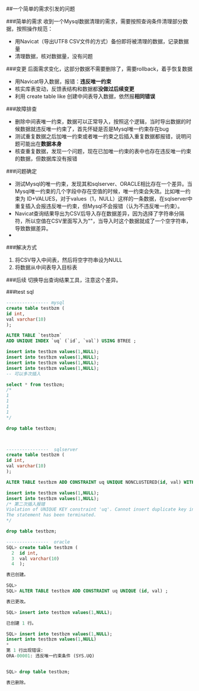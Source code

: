 ##一个简单的需求引发的问题

###简单的需求
收到一个Mysql数据清理的需求，需要按照查询条件清理部分数据，按照操作规范：

+ 用Navicat（导出UTF8 CSV文件的方式）备份即将被清理的数据，记录数据量
+ 清理数据，核对数据量，没有问题

###变更
后面需求变化，这部分数据不需要删除了，需要rollback，着手恢复数据

+ 用Navicat导入数据，报错：**违反唯一约束**
+ 核实库表变动，反馈表结构和数据都**没做过后续变更**
+ 利用 create table like 创建中间表导入数据，依然报**相同错误**

###故障排查
+ 删除中间表唯一约束，数据可以正常导入，按照这个逻辑，当时导出数据的时候数据就违反唯一约束了，首先怀疑是否是Mysql唯一约束存在bug
+ 测试重复数据之后加唯一约束或者唯一约束之后插入重复数据都报错，说明问题可能出在**数据本身**
+ 核查重复数据，发现一个问题，现在已加唯一约束的表中也存在违反唯一约束的数据，但数据库没有报错

###问题确定
+ 测试Mysql的唯一约束，发现其和sqlserver、ORACLE相比存在一个差异。当Mysql唯一约束的几个字段中存在空值的时候，唯一约束会失效。比如唯一约束为 ID+VALUES，对于values（1，NULL）这样的一条数据，在sqlserver中重复插入会报违反唯一约束，但Mysql不会报错（认为不违反唯一约束）。
+ Navicat查询结果导出为CSV后导入存在数据差异，因为选择了字符串分隔符，所以空值在CSV里面写入为""，当导入时这个数据就成了一个空字符串，导致数据差异。
+

###解决方式
1. 将CSV导入中间表，然后将空字符串设为NULL
2. 将数据从中间表导入目标表

###后续
切换导出查询结果工具，注意这个差异。

###test sql

```sql
---------------- mysql
create table testbzm (
id int,
val varchar(10)
);

ALTER TABLE `testbzm`
ADD UNIQUE INDEX `uq` (`id`, `val`) USING BTREE ;

insert into testbzm values(1,NULL);
insert into testbzm values(1,NULL);
insert into testbzm values(1,NULL);
insert into testbzm values(1,NULL);
-- 可以多次插入

select * from testbzm;
/*
1	
1	
1	
1	
*/

drop table testbzm;



----------------  sqlserver
create table testbzm (
id int,
val varchar(10)
);

ALTER TABLE testbzm ADD CONSTRAINT uq UNIQUE NONCLUSTERED(id, val) WITH(ONLINE=ON,FillFactor=90);

insert into testbzm values(1,NULL);
insert into testbzm values(1,NULL);
/* 第二次插入报错
Violation of UNIQUE KEY constraint 'uq'. Cannot insert duplicate key in object 'dbo.testbzm'. The duplicate key value is (1, <NULL>).
The statement has been terminated.
*/

drop table testbzm;

----------------  oracle
SQL> create table testbzm (
  2  id int,
  3  val varchar(10)
  4  );

表已创建。

SQL>
SQL> ALTER TABLE testbzm ADD CONSTRAINT uq UNIQUE (id, val) ;

表已更改。

SQL> insert into testbzm values(1,NULL);

已创建 1 行。

SQL> insert into testbzm values(1,NULL);
insert into testbzm values(1,NULL)
*
第 1 行出现错误:
ORA-00001: 违反唯一约束条件 (SYS.UQ)


SQL> drop table testbzm;

表已删除。
```





